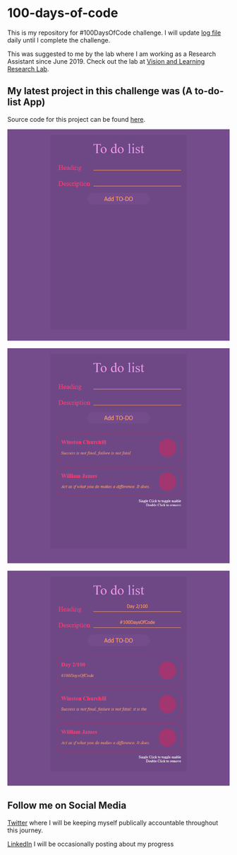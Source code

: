 # 100-days-of-code
 This is my repository for #100DaysOfCode challenge. I will update [log file](log.md) daily until I complete the challenge. 
 
 This was suggested to me by the lab where I am working as a Research Assistant since June 2019. Check out the lab at [Vision and Learning Research Lab](http://vision-learning.media-tics.net/).

## My latest project in this challenge was (A to-do-list App)

 Source code for this project can be found [here](code/Day002-ToDoListApp/).

 ![to-do-list-app-image01](images/Day002/to-do-list-1.png)

 ![to-do-list-app-image02](images/Day002/to-do-list-2.png)

 ![to-do-list-app-image03](images/Day002/to-do-list-3.png)

## Follow me on Social Media

 [Twitter](https://twitter.com/Shaykhiyan) where I will be keeping myself publically accountable throughout this journey.

 [LinkedIn](https://www.linkedin.com/in/its-abdullah-aslam/) I will be occasionally posting about my progress
